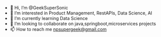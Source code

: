 - 👋 Hi, I’m @GeekSuperSonic
- 👀 I’m interested in Product Management, RestAPIs, Data Science, AI 
- 🌱 I’m currently learning Data Science
- 💞️ I’m looking to collaborate on java,springboot,microservices projects
- 📫 How to reach me npsupergeek@gmail.com

<!---
GeekSuperSonic/GeekSuperSonic is a ✨ special ✨ repository because its `README.md` (this file) appears on your GitHub profile.
You can click the Preview link to take a look at your changes.
--->
